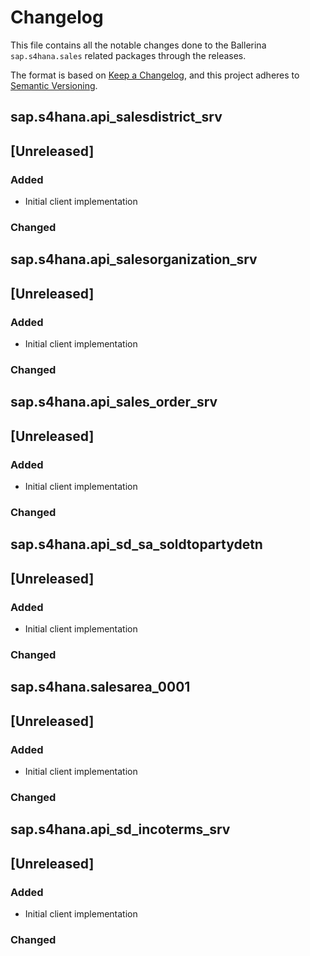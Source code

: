# Changelog

This file contains all the notable changes done to the Ballerina `sap.s4hana.sales` related packages through the
releases.

The format is based on [Keep a Changelog](https://keepachangelog.com/en/1.0.0/),
and this project adheres to [Semantic Versioning](https://semver.org/spec/v2.0.0.html).

## sap.s4hana.api_salesdistrict_srv

## [Unreleased]

### Added

- Initial client implementation

### Changed

## sap.s4hana.api_salesorganization_srv

## [Unreleased]

### Added

- Initial client implementation

### Changed

## sap.s4hana.api_sales_order_srv

## [Unreleased]

### Added

- Initial client implementation

### Changed

## sap.s4hana.api_sd_sa_soldtopartydetn

## [Unreleased]

### Added

- Initial client implementation

### Changed

##  sap.s4hana.salesarea_0001

## [Unreleased]

### Added

- Initial client implementation

### Changed

##  sap.s4hana.api_sd_incoterms_srv

## [Unreleased]

### Added

- Initial client implementation

### Changed
